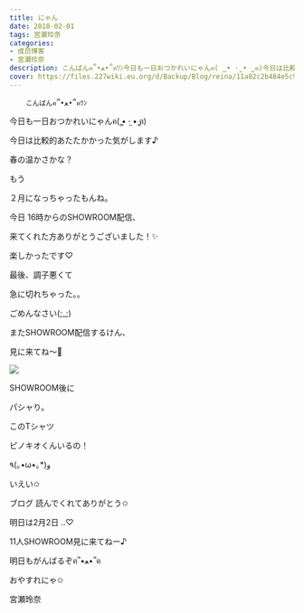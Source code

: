 ```yaml
---
title: にゃん
date: 2018-02-01
tags: 宮瀬玲奈
categories: 
- 成员博客
- 宮瀬玲奈
description: こんばんฅ՞•ﻌ•՞ฅﾜﾝ今日も一日おつかれいにゃんฅ( ̳• ·̫ • ̳ฅ)今日は比較的あたたかかった気がします♪春の温かさかな？もう２月になっちゃったもんね。今日...
cover: https://files.227wiki.eu.org/d/Backup/Blog/reina/11a82c2b484e5c9ef9b3a6fb1db8f.png 
---
```


        こんばんฅ՞•ﻌ•՞ฅﾜﾝ


今日も一日おつかれいにゃんฅ( ̳• ·̫ • ̳ฅ)




今日は比較的あたたかかった気がします♪

春の温かさかな？



もう

２月になっちゃったもんね。









今日
16時からのSHOWROOM配信、

来てくれた方ありがとうございました！✨


楽しかったです♡





最後、調子悪くて

急に切れちゃった。。


ごめんなさい(;_;)







またSHOWROOM配信するけん、


見に来てね～💓
















![](https://files.227wiki.eu.org/d/Backup/Blog/reina/11a82c2b484e5c9ef9b3a6fb1db8f.png)




SHOWROOM後に

パシャり。





このTシャツ

ピノキオくんいるの！




٩(｡•ω•｡*)و





いえい✩






ブログ
読んでくれてありがとう✩


明日は2月2日 ..♡


11人SHOWROOM見に来てねー♪



明日もがんばるぞฅ՞•ﻌ•՞ฅ



おやすれにゃ✩



宮瀬玲奈


